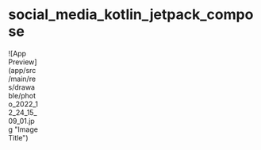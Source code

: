 # social_media_kotlin_jetpack_compose
<div style="width:60px; height:60px">
  ![App Preview](app/src/main/res/drawable/photo_2022_12_24_15_09_01.jpg "Image Title")
 </div>

